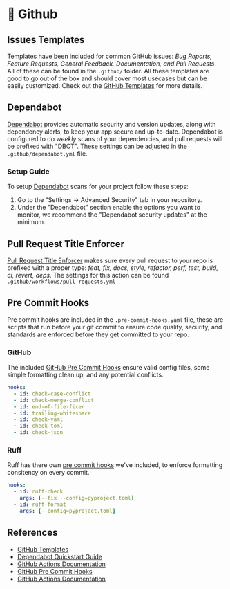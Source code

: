 # 🤖 Github

## Issues Templates

Templates have been included for common GitHub issues: _Bug Reports, Feature Requests, General Feedback, Documentation, and Pull Requests_.
All of these can be found in the `.github/` folder. All these templates are good to go out of the box and should cover most usecases but can be easily customized. Check out the [GitHub Templates](https://docs.github.com/en/communities/using-templates-to-encourage-useful-issues-and-pull-requests) for more details.

## Dependabot

[Dependabot] provides automatic security and version updates, along with dependency alerts, to keep your app secure and up-to-date.
Dependabot is configured to do _weekly_ scans of your dependencies, and pull requests will be prefixed with "DBOT". These settings can be adjusted in the `.github/dependabot.yml` file.

### Setup Guide

To setup [Dependabot] scans for your project follow these steps:

1. Go to the "Settings -> Advanced Security" tab in your repository.
2. Under the "Dependabot" section enable the options you want to monitor, we recommend the "Dependabot security updates" at the minimum.

## Pull Request Title Enforcer

[Pull Request Title Enforcer] makes sure every pull request to your repo is prefixed with a proper type: _feat, fix, docs, style, refactor, perf, test, build, ci, revert, deps_. The settings for this action can be found `.github/workflows/pull-requests.yml`

## Pre Commit Hooks

Pre commit hooks are included in the `.pre-commit-hooks.yaml` file, these are scripts that run before your git commit to ensure code quality, security, and standards are enforced before they get committed to your repo.

### GitHub

The included [GitHub Pre Commit Hooks](https://github.com/pre-commit/pre-commit-hooks) ensure valid config files, some simple formatting clean up, and any potential conflicts.

```yaml
hooks:
  - id: check-case-conflict
  - id: check-merge-conflict
  - id: end-of-file-fixer
  - id: trailing-whitespace
  - id: check-yaml
  - id: check-toml
  - id: check-json
```

### Ruff

Ruff has there own [pre commit hooks](https://github.com/astral-sh/ruff-pre-commit) we've included, to enforce formatting consitency on every commit.

```yaml
hooks:
  - id: ruff-check
    args: [--fix --config=pyproject.toml]
  - id: ruff-format
    args: [--config=pyproject.toml]
```

## References

- [GitHub Templates](https://docs.github.com/en/communities/using-templates-to-encourage-useful-issues-and-pull-requests)
- [Dependabot Quickstart Guide](https://docs.github.com/en/code-security/getting-started/dependabot-quickstart-guide)
- [GitHub Actions Documentation](https://docs.github.com/en/actions)
- [GitHub Pre Commit Hooks](https://github.com/pre-commit/pre-commit-hooks)
- [GitHub Actions Documentation](https://docs.github.com/en/actions)

[Dependabot]: https://docs.github.com/en/code-security/getting-started/dependabot-quickstart-guide
[GitHub Actions]: https://docs.github.com/en/actions
[Release Drafter]: https://github.com/release-drafter/release-drafter
[Pull Request Title Enforcer]: https://github.com/marketplace/actions/pull-request-title-naming-rules
